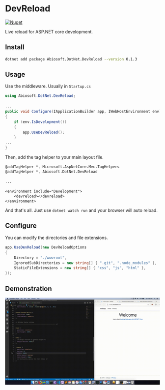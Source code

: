 # DevReload

[![Nuget](https://img.shields.io/nuget/v/Abiosoft.DotNet.DevReload)](https://www.nuget.org/packages/Abiosoft.DotNet.DevReload)

Live reload for ASP.NET core development.

## Install

```sh
dotnet add package Abiosoft.DotNet.DevReload --version 0.1.3
```

## Usage

Use the middleware. Usually in `Startup.cs`

```csharp
using Abiosoft.DotNet.DevReload;

...
public void Configure(IApplicationBuilder app, IWebHostEnvironment env)
{
    if (env.IsDevelopment())
    {
        app.UseDevReload();
    }
...
}
```

Then, add the tag helper to your main layout file.

```cshtml
@addTagHelper *, Microsoft.AspNetCore.Mvc.TagHelpers
@addTagHelper *, Abiosoft.DotNet.DevReload

...

<environment include="Development">
    <devreload></devreload>
</environment>
```

And that's all. Just use `dotnet watch run` and your browser will auto reload.

## Configure

You can modify the directories and file extensions.

```csharp
app.UseDevReload(new DevReloadOptions
{
    Directory = "./wwwroot",
    IgnoredSubDirectories = new string[] { ".git", ".node_modules" },
    StaticFileExtensions = new string[] { "css", "js", "html" },
});
```

## Demonstration

![demonstration](./demo.gif)
